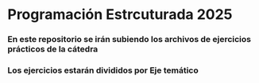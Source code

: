 # Programación Estrcuturada 2025

### En este repositorio se irán subiendo los archivos de ejercicios prácticos de la cátedra

### Los ejercicios estarán divididos por Eje temático

